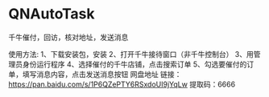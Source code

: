 # QNAutoTask
千牛催付，回访，核对地址，发送消息

使用方法:
1、下载安装包，安装
2、打开千牛接待窗口（非千牛控制台）
3、用管理员身份运行程序
4、选择催付的千牛店铺，点击搜索订单
5、勾选要催付的订单，填写消息内容，点击发送消息按钮
网盘地址
链接：https://pan.baidu.com/s/1P6QZePTY6RSxdoUI9jYqLw 
提取码：6666 
